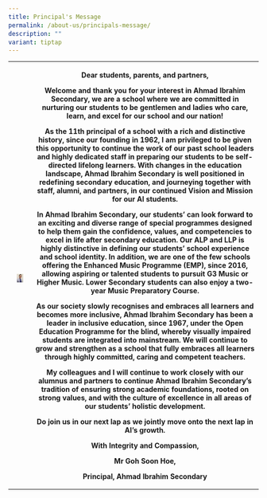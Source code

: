 ```yaml
---
title: Principal's Message
permalink: /about-us/principals-message/
description: ""
variant: tiptap
---
```

<table>
<tbody>
<tr>
<th rowspan="1" colspan="2">
<p></p>
<div class="isomer-image-wrapper">
<img style="width: 40%;" height="auto" width="100%" alt="Mr Goh Soon Hoe" src="/images/mr_goh_resized.jpeg">
</div>
</th>
<th rowspan="1" colspan="1">
<p>Dear students, parents, and partners,</p>
<p>Welcome and thank you for your interest in Ahmad Ibrahim Secondary, we
are a school where we are committed in nurturing our students to be gentlemen
and ladies who care, learn, and excel for our school and our nation!</p>
<p>As the 11th principal of a school with a rich and distinctive history,
since our founding in 1962, I am privileged to be given this opportunity
to continue the work of our past school leaders and highly dedicated staff
in preparing our students to be self-directed lifelong learners. With changes
in the education landscape, Ahmad Ibrahim Secondary is well positioned
in redefining secondary education, and journeying together with staff,
alumni, and partners, in our continued Vision and Mission for our AI students.</p>
<p>In Ahmad Ibrahim Secondary, our students’ can look forward to an exciting
and diverse range of special programmes designed to help them gain the
confidence, values, and competencies to excel in life after secondary education.
Our ALP and LLP is highly distinctive in defining our students’ school
experience and school identity. In addition, we are one of the few schools
offering the Enhanced Music Programme (EMP), since 2016, allowing aspiring
or talented students to pursuit G3 Music or Higher Music. Lower Secondary
students can also enjoy a two-year Music Preparatory Course.</p>
<p>As our society slowly recognises and embraces all learners and becomes
more inclusive, Ahmad Ibrahim Secondary has been a leader in inclusive
education, since 1967, under the Open Education Programme for the blind,
whereby visually impaired students are integrated into mainstream. We will
continue to grow and strengthen as a school that fully embraces all learners
through highly committed, caring and competent teachers.</p>
<p>My colleagues and I will continue to work closely with our alumnus and
partners to continue Ahmad Ibrahim Secondary’s tradition of ensuring strong
academic foundations, rooted on strong values, and with the culture of
excellence in all areas of our students’ holistic development.</p>
<p>Do join us in our next lap as we jointly move onto the next lap in AI’s
growth.</p>
<p></p>
<p>With Integrity and Compassion,</p>
<p>Mr Goh Soon Hoe,</p>
<p>Principal, Ahmad Ibrahim Secondary</p>
</th>
</tr>
</tbody>
</table>
<p></p>
